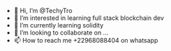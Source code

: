 - 👋 Hi, I’m @TechyTro
- 👀 I’m interested in learning full stack blockchain dev
- 🌱 I’m currently learning solidity
- 💞️ I’m looking to collaborate on ...
- 📫 How to reach me +22968088404 on whatsapp

<!---
TechyTro/TechyTro is a ✨ special ✨ repository because its `README.md` (this file) appears on your GitHub profile.
You can click the Preview link to take a look at your changes.
--->
